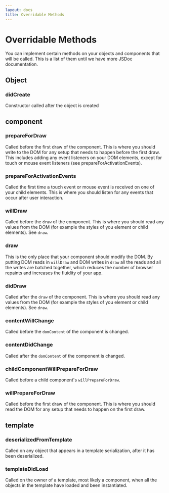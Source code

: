 ```yaml
---
layout: docs
title: Overridable Methods
---
```

# Overridable Methods

You can implement certain methods on your objects and components that will be called. This is a list of them until we have more JSDoc documentation.

## Object
### didCreate
Constructor called after the object is created

## component

### prepareForDraw
Called before the first draw of the component. This is where you should write to the DOM for any setup that needs to happen before the first draw. This includes adding any event listeners on your DOM elements, except for touch or mouse event listeners (see prepareForActivationEvents).

### prepareForActivationEvents
Called the first time a touch event or mouse event is received on one of your child elements. This is where you should listen for any events that occur after user interaction.

### willDraw
Called before the `draw` of the component. This is where you should read any values from the DOM (for example the styles of you element or child elements). See `draw`.

### draw
This is the only place that your component should modify the DOM. By putting DOM reads in `willDraw` and DOM writes in `draw` all the reads and all the writes are batched together, which reduces the number of browser repaints and increases the fluidity of your app.

### didDraw
Called after the `draw` of the component. This is where you should read any values from the DOM (for example the styles of you element or child elements). See `draw`.

### contentWillChange
Called before the `domContent` of the component is changed.

### contentDidChange
Called after the `domContent` of the component is changed.

### childComponentWillPrepareForDraw
Called before a child component's `willPrepareForDraw`.

### willPrepareForDraw
Called before the first draw of the component. This is where you should read the DOM for any setup that needs to happen on the first draw.

## template
### deserializedFromTemplate
Called on any object that appears in a template serialization, after it has been deserialized.

### templateDidLoad
Called on the owner of a template, most likely a component, when all the objects in the template have loaded and been instantiated.